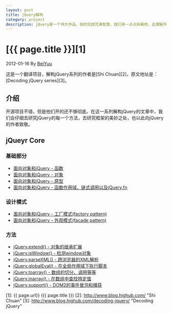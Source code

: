 ```yaml
---
layout: post
title: jQuery解构
category: project
description: jQuery是一个伟大作品，他的完成充满智慧，我们来一点点拆解他，去理解作者的思想精华。
---
```

# [{{ page.title }}][1]
2012-01-16 By [BeiYuu][]

这是一个翻译项目，解构jQuery系列的作者是[Shi Chuan][2]，原文地址是：[Decoding jQuery series][3]。

## 介绍
开源项目不错，但是他们开的还不够彻底。在这一系列解构jQuery的文章中，我们会仔细去研究jQuery的每一个方法，去研究框架的美妙之处，也以此向jQuery的作者致敬。

## jQueyr Core

### 基础部分
* [面向对象和jQuery - 函数](/decoding-jquery/oop-jquery-function "面向对象和jQuery - 函数")
* [面向对象和jQuery - 对象](/decoding-jquery/oop-jquery-object "面向对象和jQuery - 对象")
* [面向对象和jQuery - 原型](/decoding-jquery/oop-jquery-prototype "面向对象和jQuery - 原型")
* [面向对象和jQuery - 函数作用域、链式调用以及jQuery.fn](/decoding-jquery/oop-jquery-scope "面向对象和jQuery - 函数作用域、链式调用以及jQuery.fn")

### 设计模式
* [面向对象和jQuery - 工厂模式(factory pattern)](/decoding-jquery/oop-jquery-factory "面向对象和jQuery - 工厂模式(factory pattern)")
* [面向对象和jQuery - 外观模式(facade pattern)](/decoding-jquery/oop-jquery-facade "面向对象和jQuery - 外观模式(facade pattern)")

### 方法
* [jQuery.extend() - 对象的继承扩展](/decoding-jquery/oop-jquery-extend "jQuery.extend() - 对象的继承扩展")
* [jQuery.isWindow() - 检测window对象](/decoding-jquery/oop-jquery-iswindow "jQuery.isWindow() - 检测window对象")
* [jQuery.parseXML() - 跨浏览器的XML解析](/decoding-jquery/oop-jquery-parsexml "jQuery.parseXML() - 跨浏览器的XML解析")
* [jQuery.globalEval() - 在全局作用域下执行脚本](/decoding-jquery/oop-jquery-globaleval "jQuery.globalEval() - 在全局作用域下执行脚本")
* [jQuery.toarray() - 数组的切分、调用等等](/decoding-jquery/oop-jquery-toarray "jQuery.toArray() - 数组的切分、调用等等")
* [jQuery.inarray() - 在数组中查找特定值](/decoding-jquery/oop-jquery-inarray "jQuery.inArray() - 在数组中查找特定值")
* [jQuery.support() - DOM2的事件冒泡和捕获](/decoding-jquery/oop-jquery-support "jQuery.support() - DOM2的事件冒泡和捕获")

[BeiYuu]:    http://beiyuu.com  "BeiYuu"
[1]:    {{ page.url}}  ({{ page.title }})
[2]:    http://www.blog.highub.com/ "Shi Chuan"
[3]:    http://www.blog.highub.com/decoding-jquery/ "Decoding jQuery"
